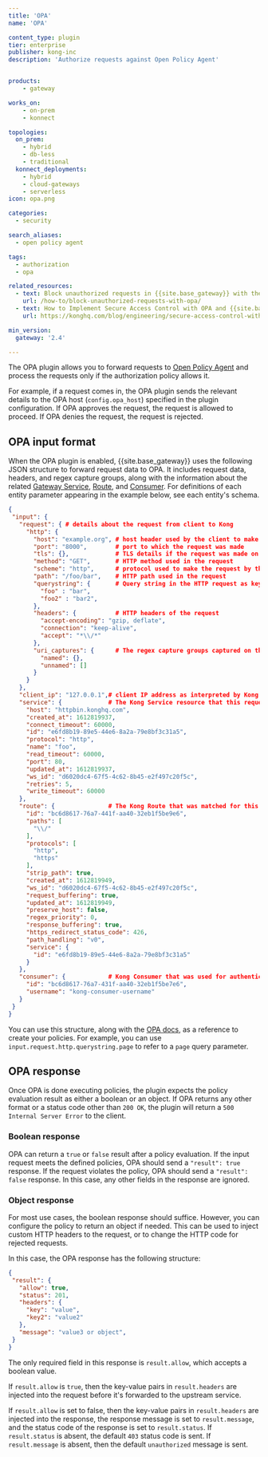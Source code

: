```yaml
---
title: 'OPA'
name: 'OPA'

content_type: plugin
tier: enterprise
publisher: kong-inc
description: 'Authorize requests against Open Policy Agent'


products:
    - gateway

works_on:
    - on-prem
    - konnect

topologies:
  on_prem:
    - hybrid
    - db-less
    - traditional
  konnect_deployments:
    - hybrid
    - cloud-gateways
    - serverless
icon: opa.png

categories:
  - security

search_aliases:
  - open policy agent

tags:
  - authorization
  - opa

related_resources:
  - text: Block unauthorized requests in {{site.base_gateway}} with the OPA plugin
    url: /how-to/block-unauthorized-requests-with-opa/
  - text: How to Implement Secure Access Control with OPA and {{site.base_gateway}}
    url: https://konghq.com/blog/engineering/secure-access-control-with-opa-and-kong

min_version:
  gateway: '2.4'

---
```


The OPA plugin allows you to forward requests to [Open Policy Agent](https://openpolicyagent.org/) and process the requests only if the authorization policy allows it. 

For example, if a request comes in, the OPA plugin sends the relevant details to the OPA host (`config.opa_host`) specified in the plugin configuration. If OPA approves the request, the request is allowed to proceed. If OPA denies the request, the request is rejected.

## OPA input format

When the OPA plugin is enabled, {{site.base_gateway}} uses the following JSON structure to forward request data to OPA.
It includes request data, headers, and regex capture groups, along with the information about the related [Gateway Service](/gateway/entities/service/#schema), [Route](/gateway/entities/route/#schema), and [Consumer](/gateway/entities/consumer/#schema).
For definitions of each entity parameter appearing in the example below, see each entity's schema.

```json
{
 "input": {
   "request": { # details about the request from client to Kong
     "http": {
       "host": "example.org", # host header used by the client to make the request
       "port": "8000",        # port to which the request was made
       "tls": {},             # TLS details if the request was made on HTTPS and Kong terminated the TLS connection
       "method": "GET",       # HTTP method used in the request
       "scheme": "http",      # protocol used to make the request by the client, this can be either `http` or `https`
       "path": "/foo/bar",    # HTTP path used in the request
       "querystring": {       # Query string in the HTTP request as key-value pairs
         "foo" : "bar",
         "foo2" : "bar2",
       },
       "headers": {           # HTTP headers of the request
         "accept-encoding": "gzip, deflate",
         "connection": "keep-alive",
         "accept": "*\\/*"
       },
       "uri_captures": {      # The regex capture groups captured on the Kong Gateway Route's path field in the current request. Injected only if `include_uri_captures_in_opa_input` is set to `true`.
         "named": {},
         "unnamed": []
       }
     }
   },
   "client_ip": "127.0.0.1",# client IP address as interpreted by Kong
   "service": {             # The Kong Service resource that this request is forwarded to if OPA allows. Injected only if `include_service_in_opa_input` is set to `true`.
     "host": "httpbin.konghq.com",
     "created_at": 1612819937,
     "connect_timeout": 60000,
     "id": "e6fd8b19-89e5-44e6-8a2a-79e8bf3c31a5",
     "protocol": "http",
     "name": "foo",
     "read_timeout": 60000,
     "port": 80,
     "updated_at": 1612819937,
     "ws_id": "d6020dc4-67f5-4c62-8b45-e2f497c20f5c",
     "retries": 5,
     "write_timeout": 60000
   },
   "route": {               # The Kong Route that was matched for this request. Injected only if `include_route_in_opa_input` is set to `true`.
     "id": "bc6d8617-76a7-441f-aa40-32eb1f5be9e6",
     "paths": [
       "\\/"
     ],
     "protocols": [
       "http",
       "https"
     ],
     "strip_path": true,
     "created_at": 1612819949,
     "ws_id": "d6020dc4-67f5-4c62-8b45-e2f497c20f5c",
     "request_buffering": true,
     "updated_at": 1612819949,
     "preserve_host": false,
     "regex_priority": 0,
     "response_buffering": true,
     "https_redirect_status_code": 426,
     "path_handling": "v0",
     "service": {
       "id": "e6fd8b19-89e5-44e6-8a2a-79e8bf3c31a5"
     }
   },
   "consumer": {            # Kong Consumer that was used for authentication for this request. Injected only if `include_consumer_in_opa_input` is set to `true`.
     "id": "bc6d8617-76a7-431f-aa40-32eb1f5be7e6",
     "username": "kong-consumer-username"
   }
 }
}
```

You can use this structure, along with the [OPA docs](https://www.openpolicyagent.org/docs/latest/policy-language/), as a reference to create your policies. For example, you can use `input.request.http.querystring.page` to refer to a `page` query parameter.

## OPA response

Once OPA is done executing policies, the plugin expects the policy evaluation result as either a boolean or an object. If OPA returns any other format or a status code other than `200 OK`, the plugin will return a `500 Internal Server Error` to the client.

### Boolean response

OPA can return a `true` or `false` result after a policy evaluation. If the input request meets the defined policies, OPA should send a `"result": true` response.  If the request violates the policy, OPA should send a `"result": false` response. In this case, any other fields in the response are ignored.


### Object response

For most use cases, the boolean response should suffice. However, you can configure the policy to return an object if needed. This can be used to inject custom HTTP headers to the request, or to change the HTTP code for rejected requests.

In this case, the OPA response has the following structure:
```json
{
 "result": {
   "allow": true,
   "status": 201,
   "headers": {
     "key": "value",
     "key2": "value2"
   },
   "message": "value3 or object",
 }
}
```

The only required field in this response is `result.allow`, which accepts a boolean value.

If `result.allow` is `true`, then the key-value pairs in `result.headers` are injected into the request before it's forwarded to the upstream service.

If `result.allow` is set to false, then the key-value pairs in `result.headers` are injected into the response, the response message is set to `result.message`, and the status code of the response is set to `result.status`. If `result.status` is absent, the default `403` status code is sent. If `result.message` is absent, then the default `unauthorized` message is sent.
